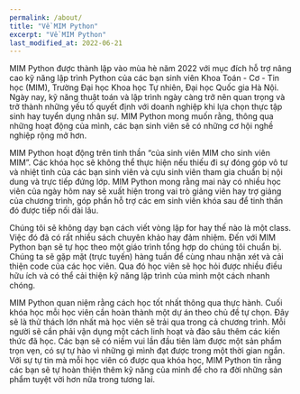 ```yaml
---
permalink: /about/
title: "Về MIM Python"
excerpt: "Về MIM Python"
last_modified_at: 2022-06-21
---
```


MIM Python được thành lập vào mùa hè năm 2022 với mục đích hỗ trợ nâng cao kỹ năng lập trình Python của các bạn sinh viên Khoa Toán - Cơ - Tin học (MIM), Trường Đại học Khoa học Tự nhiên, Đại học Quốc gia Hà Nội. Ngày nay, kỹ năng thuật toán và lập trình ngày càng trở nên quan trọng và trở thành những yếu tố quyết định với doanh nghiệp khi lựa chọn thực tập sinh hay tuyển dụng nhân sự. MIM Python mong muốn rằng, thông qua những hoạt động của mình, các bạn sinh viên sẽ có những cơ hội nghề nghiệp rộng mở hơn.


MIM Python hoạt động trên tinh thần “của sinh viên MIM cho sinh viên MIM”. Các khóa học sẽ không thể thực hiện nếu thiếu đi sự đóng góp vô tư và nhiệt tình của các bạn sinh viên và cựu sinh viên tham gia chuẩn bị nội dung và trực tiếp đứng lớp. MIM Python mong rằng mai này có nhiều học viên của ngày hôm nay sẽ xuất hiện trong vai trò giảng viên hay trợ giảng của chương trình, góp phần hỗ trợ các em sinh viên khóa sau để tinh thần đó được tiếp nối dài lâu.

Chúng tôi sẽ không dạy bạn cách viết vòng lặp for hay thế nào là một class. Việc đó đã có rất nhiều sách chuyên khảo hay đảm nhiệm. Đến với MIM Python bạn sẽ tự học theo một giáo trình tổng hợp do chúng tôi chuẩn bị. Chúng ta sẽ gặp mặt (trực tuyến) hàng tuần để cùng nhau nhận xét và cải thiện code của các học viên. Qua đó học viên sẽ học hỏi được nhiều điều hữu ích và có thể cải thiện kỹ năng lập trình của mình một cách nhanh chóng.

MIM Python quan niệm rằng cách học tốt nhất thông qua thực hành. Cuối khóa học mỗi học viên cần hoàn thành một dự án theo chủ đề tự chọn. Đây sẽ là thử thách lớn nhất mà học viên sẽ trải qua trong cả chương trình. Mỗi người sẽ cần phải vận dụng một cách linh hoạt và đào sâu thêm các kiến thức đã học. Các bạn sẽ có niềm vui lần đầu tiên làm được một sản phẩm trọn vẹn, có sự tự hào vì những gì mình đạt được trong một thời gian ngắn. Với sự tự tin mà mỗi học viên có được qua khóa học, MIM Python tin rằng các bạn sẽ tự hoàn thiện thêm kỹ năng của mình để cho ra đời những sản phẩm tuyệt vời hơn nữa trong tương lai.
